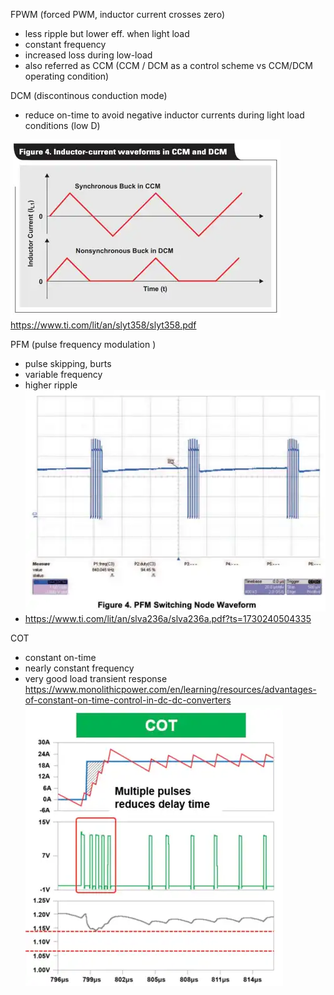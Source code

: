 FPWM (forced PWM, inductor current crosses zero)

- less ripple but lower eff. when light load
- constant frequency
- increased loss during low-load
- also referred as CCM (CCM / DCM as a control scheme vs CCM/DCM operating condition)

DCM (discontinous conduction mode)
- reduce on-time to avoid negative inductor currents during light load conditions (low D)

![img_1.png](img/pwm-ccm-dcm.webp)
https://www.ti.com/lit/an/slyt358/slyt358.pdf

PFM (pulse frequency modulation )

- pulse skipping, burts
- variable frequency
- higher ripple
![img.png](img/pwm-pfm.webp)
- https://www.ti.com/lit/an/slva236a/slva236a.pdf?ts=1730240504335


COT

- constant on-time
- nearly constant frequency
- very good load transient response
  https://www.monolithicpower.com/en/learning/resources/advantages-of-constant-on-time-control-in-dc-dc-converters
![COT waveforms](img/pwm-cot.webp)